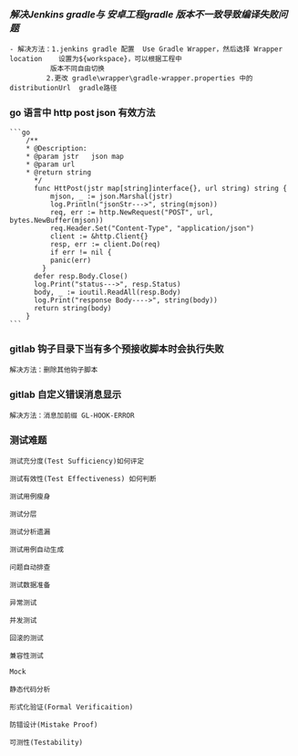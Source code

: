 ### _解决Jenkins gradle与 安卓工程gradle 版本不一致导致编译失败问题_
    - 解决方法：1.jenkins gradle 配置  Use Gradle Wrapper，然后选择 Wrapper location	设置为${workspace}，可以根据工程中
              版本不同自由切换 
             2.更改 gradle\wrapper\gradle-wrapper.properties 中的distributionUrl  gradle路径 
### go 语言中 http post json 有效方法
    ```go
        /**
        * @Description:
        * @param jstr   json map
        * @param url
        * @return string
          */
          func HttPost(jstr map[string]interface{}, url string) string {
              mjson, _ := json.Marshal(jstr)
              log.Println("jsonStr--->", string(mjson))
              req, err := http.NewRequest("POST", url, bytes.NewBuffer(mjson))
              req.Header.Set("Content-Type", "application/json")
              client := &http.Client{}
              resp, err := client.Do(req)
              if err != nil {
              panic(err)
            }
          defer resp.Body.Close()
          log.Print("status--->", resp.Status)
          body, _ := ioutil.ReadAll(resp.Body)
          log.Print("response Body---->", string(body))
          return string(body)
        }
    ```
### gitlab 钩子目录下当有多个预接收脚本时会执行失败
    解决方法：删除其他钩子脚本

### gitlab 自定义错误消息显示
    解决方法：消息加前缀 GL-HOOK-ERROR

### 测试难题
    测试充分度(Test Sufficiency)如何评定
    
    测试有效性(Test Effectiveness) 如何判断
    
    测试用例瘦身
    
    测试分层
    
    测试分析遗漏
    
    测试用例自动生成
    
    问题自动排查
    
    测试数据准备
    
    异常测试
    
    并发测试
    
    回滚的测试
    
    兼容性测试
    
    Mock
    
    静态代码分析
    
    形式化验证(Formal Verificaition)
    
    防错设计(Mistake Proof)
    
    可测性(Testability)

### 